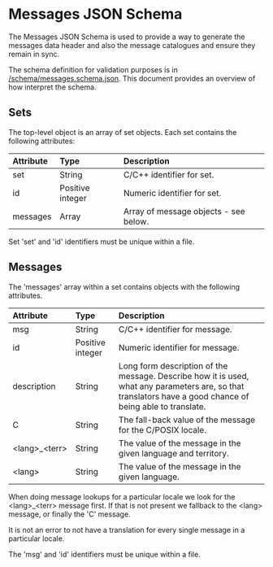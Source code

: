 # Messages JSON Schema

The Messages JSON Schema is used to provide a way to generate the messages data header and also the
message catalogues and ensure they remain in sync.

The schema definition for validation purposes is in
[/schema/messages.schema.json](../../schema/messages.schema.json).  This document provides an
overview of how interpret the schema.

## Sets

The top-level object is an array of set objects.  Each set contains the following attributes:

| Attribute  |  Type  |  Description  |
| :--------- | :----- | :------------ |
| set | String | C/C++ identifier for set.  |
| id  | Positive integer | Numeric identifier for set. |
| messages | Array | Array of message objects - see below.  |

Set 'set' and 'id' identifiers must be unique within a file.

## Messages

The 'messages' array within a set contains objects with the following attributes.

| Attribute  |  Type  |  Description  |
| :--------- | :----- | :------------ |
| msg | String | C/C++ identifier for message.  |
| id  | Positive integer | Numeric identifier for message. |
| description | String | Long form description of the message.  Describe how it is used, what any parameters are, so that translators have a good chance of being able to translate. |
| C | String | The fall-back value of the message for the C/POSIX locale. |
| \<lang\>_\<terr\> | String | The value of the message in the given language and territory. |
| \<lang\> | String | The value of the message in the given language. |

When doing message lookups for a particular locale we look for the \<lang\>_\<terr\> message first.
If that is not present we fallback to the \<lang\> message, or finally the 'C' message.

It is not an error to not have a translation for every single message in a particular locale.

The 'msg' and 'id' identifiers must be unique within a file.
